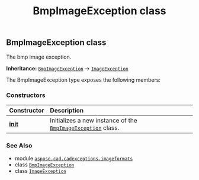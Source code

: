 ﻿---
title: BmpImageException class
second_title: Aspose.CAD for Python via .NET API References
description: 
type: docs
weight: 10
url: /aspose.cad.cadexceptions.imageformats/bmpimageexception/
is_root: false
---

## BmpImageException class

The bmp image exception.



**Inheritance:** [`BmpImageException`](/cad/python-net/aspose.cad.cadexceptions.imageformats/bmpimageexception) → 
[`ImageException`](/cad/python-net/aspose.cad.cadexceptions/imageexception)



The BmpImageException type exposes the following members:

### Constructors
| Constructor | Description |
| :- | :- |
| [__init__](/cad/python-net/aspose.cad.cadexceptions.imageformats/bmpimageexception/__init__/#str) | Initializes a new instance of the [`BmpImageException`](/cad/python-net/aspose.cad.cadexceptions.imageformats/bmpimageexception) class. |



### See Also
* module [`aspose.cad.cadexceptions.imageformats`](..)
* class [`BmpImageException`](/cad/python-net/aspose.cad.cadexceptions.imageformats/bmpimageexception)
* class [`ImageException`](/cad/python-net/aspose.cad.cadexceptions/imageexception)

